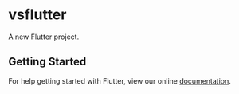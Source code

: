 # vsflutter

A new Flutter project.

## Getting Started

For help getting started with Flutter, view our online
[documentation](https://flutter.io/).
